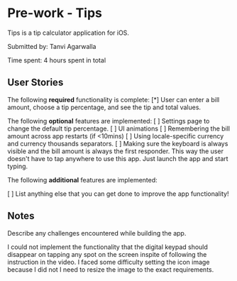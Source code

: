 # Pre-work - Tips

Tips is a tip calculator application for iOS.

Submitted by: Tanvi Agarwalla

Time spent: 4 hours spent in total

## User Stories

The following **required** functionality is complete:
 [*] User can enter a bill amount, choose a tip percentage, and see the tip and total values.

The following **optional** features are implemented:
[ ] Settings page to change the default tip percentage.
[ ] UI animations
[ ] Remembering the bill amount across app restarts (if <10mins)
[ ] Using locale-specific currency and currency thousands separators.
[ ] Making sure the keyboard is always visible and the bill amount is always the first responder. This way the user doesn't have to tap anywhere to use this app. Just launch the app and start typing.

The following **additional** features are implemented:

[ ] List anything else that you can get done to improve the app functionality!


## Notes

Describe any challenges encountered while building the app.

I could not implement the functionality that the digital keypad should disappear on tapping any spot on the screen inspite of following the instruction in the video.
I faced some difficulty setting the icon image because I did not I need to resize the image to the exact requirements.


